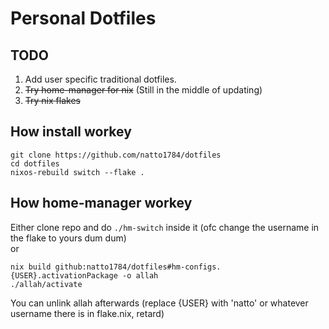# Personal Dotfiles

## TODO
1. Add user specific traditional dotfiles.
2. ~~Try home-manager for nix~~ (Still in the middle of updating)
3. ~~Try nix flakes~~

## How install workey
```
git clone https://github.com/natto1784/dotfiles
cd dotfiles
nixos-rebuild switch --flake .
```

## How home-manager workey
Either clone repo and do `./hm-switch` inside it (ofc change the username in the flake to yours dum dum)\
or
```
nix build github:natto1784/dotfiles#hm-configs.{USER}.activationPackage -o allah
./allah/activate
```
You can unlink allah afterwards
(replace {USER} with 'natto' or whatever username there is in flake.nix, retard)
